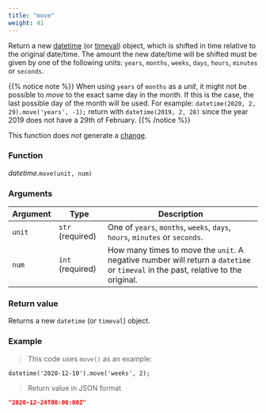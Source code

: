 ```yaml
---
title: "move"
weight: 41
---
```


Return a new [datetime](../) (or [timeval](../../timeval)) object, which is shifted in time relative to the original date/time.
The amount the new date/time will be shifted must be given by one of the following units: `years`, `months`, `weeks`, `days`, `hours`, `minutes` or `seconds`.

{{% notice note %}}
When using `years` of `months` as a *unit*, it might not be possible to *move* to the exact same day in the month. If this is the case, the last possible day of the month will be used.
For example: `datetime(2020, 2, 29).move('years', -1);` return with `datetime(2019, 2, 28)` since the year 2019 does not have a 29th of February.
{{% /notice %}}

This function does *not* generate a [change](../../../overview/changes).

### Function

*datetime*.`move(unit, num)`

### Arguments

Argument | Type | Description
-------- | ---- | -----------
`unit` | `str` (required) | One of `years`, `months`, `weeks`, `days`, `hours`, `minutes` or `seconds`.
`num` | `int` (required) | How many times to move the `unit`. A negative number will return a `datetime` or `timeval` in the past, relative to the original.

### Return value

Returns a new `datetime` (or `timeval`) object.

### Example

> This code uses `move()` as an example:

```thingsdb,json_response
datetime('2020-12-10').move('weeks', 2);
```

> Return value in JSON format

```json
"2020-12-24T00:00:00Z"
```
